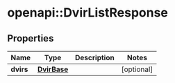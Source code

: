 # openapi::DvirListResponse

## Properties
Name | Type | Description | Notes
------------ | ------------- | ------------- | -------------
**dvirs** | [**DvirBase**](DvirBase.md) |  | [optional] 


